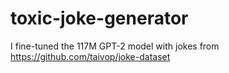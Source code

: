 # toxic-joke-generator
I fine-tuned the 117M GPT-2 model with jokes from https://github.com/taivop/joke-dataset
